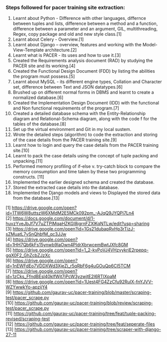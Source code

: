 ﻿### Steps followed for pacer training site extraction:

1. Learnt about Python - Difference with other languages, differnce between tuples and lists, difference between a method and a function, difference between a parameter and an argument, GIL, multithreading, Regex, copy package and old and new style class.[1]
2. Learnt about Celery - Overview.[1]
3. Learnt about Django – overview, features and working with the Model-View-Template architecture.[2]
4. Learnt what is PACER - its uses and how to use it.[3]
5. Created the Requirements analysis document (RAD) by studying the PACER site and its working.[4]
6. Created the Functional Design Document (FDD) by listing the abilities the program must possess.[5]
7. Learnt about MySQL - its different engine types, Collation and Character set, difference between Text and JSON datatypes.[6]
8. Brushed up on different normal forms in DBMS and learnt to create a normalized database.[6]
9. Created the Implementation Design Document (IDD) with the functional and Non functional requirements of the program.[7]
10. Created a detailed database schema with the Entity-Relationship diagram and Relational-Schema diagram, along with the code f for the tables of the database.[8]
11. Set up the virtual environment and Git in my local sustem.
12. Wrote the detailed steps (algorithm) to code the extraction and storing of the case details from the PACER training site.[9]
13. Learnt how to login and query the case details from the PACER training site.[10]
14. Learnt to pack the case details using the concept of tuple packing and unpacking.[11]
15. Performed memory profiling of if-else v. try-catch block to compare the memory consumption and time taken by these two programming constructs. [11]
16. Implemented the earlier designed schema and created the database.
17. Stored the extracted case details into the database.
18. Implemented the Django models and views to Displayed the stored data from the database.[13]

[1] https://drive.google.com/open?id=1TW6W8uttszW6XMdM2E5MCk092pm_-AJqQ9JYQPi7Ln4 </br>
[2] https://docs.google.com/document/d/1-huvzYveJbJf7V7uZTPlMqaHZKGl8jgrnFZXlKqNTLw/edit?usp=sharing </br>
[3] https://drive.google.com/open?id=1Gs21dubapRvHp3rTizJ-sZMuatL7vSnQhbfM_qc3JJw </br>
[4] https://drive.google.com/open?id=1HH7Qb6kFs15ynwb9laOwn4PIdrXbrwcemBwtJXfc8GM </br>
[5] https://drive.google.com/open?id=1_2-kvPoVJ4VHzvykriE2rpepq-gqX0F2_GhZcbZJzXc </br>
[6] https://drive.google.com/open?id=1nEWFdEo7VDDXWd3XjeZj_r5qRbF6g4uGOuQp6CI5TCM </br>
[7] https://drive.google.com/open?id=1zCks_FfndBEsl40klfWjt7jPcW3yzwjtE2l6RTlXpaM </br>
[8] https://drive.google.com/open?id=1Uest4FG4ZzCfu92RuIX-fnYJVV-WZYwwkYo-apzijY4 </br>
[9] https://github.com/gaurav-uc/pacer-training/blob/master/scraping-test/pacer_scrape.py <br/>
[10] https://github.com/gaurav-uc/pacer-training/blob/review/scraping-test/pacer_scrape.py <br/>
[11] https://github.com/gaurav-uc/pacer-training/tree/feat/tuple-packing-revised/scraping-test <br/>
[12] https://github.com/gaurav-uc/pacer-training/tree/feat/seperate-files </br>
[13] https://github.com/gaurav-uc/pacer-training/tree/scraper-with-django-27-11
